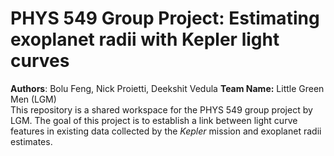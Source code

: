 # PHYS 549 Group Project: Estimating exoplanet radii with Kepler light curves
**Authors**:  Bolu Feng, Nick Proietti, Deekshit Vedula
**Team Name:** Little Green Men (LGM)
<br/>
This repository is a shared workspace for the PHYS 549 group project by LGM. The goal of this project is to establish a link between
light curve features in existing data collected by the *Kepler* mission and exoplanet radii estimates.

